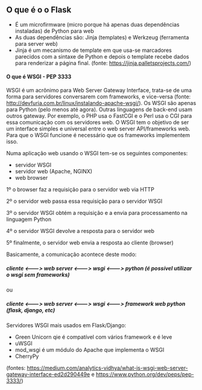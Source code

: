 ## O que é o o Flask
- É um microfirmware (micro porque há apenas duas dependências instaladas) de Python para web
- As duas dependências são: Jinja (templates) e Werkzeug (ferramenta para server web)
- Jinja é um mecanismo de template em que usa-se marcadores parecidos com a sintaxe de Python e depois o template recebe dados para renderizar a página final. (fonte: https://jinja.palletsprojects.com/)

#### O que é WSGI - PEP 3333
WSGI é um acrônimo para Web Server Gateway Interface, trata-se de uma forma para servidores conversarem com frameworks, 
e vice-versa (fonte: http://devfuria.com.br/linux/instalando-apache-wsgi/). Os WSGI são apenas para Python (pelo menos até agora).
Outras linguagens de back-end usam outros gateway. Por exemplo, o PHP usa o FastCGI e o Perl usa o CGI para essa comunicação
com os servidores web.
O WSGI tem o objetivo de ser um interface simples e universal entre o web server API/frameworks web. 
Para que o WSGI funcione é necessário que os frameworks implementem isso. 

Numa aplicação web usando o WSGI tem-se os seguintes componentes:
- servidor WSGI
- servidor web (Apache, NGINX)
- web browser

1º o browser faz a requisição para o servidor web via HTTP

2º o servidor web passa essa requisição para o servidor WSGI

3º o servidor WSGI obtém a requisição e a envia para processamento na linguagem Python

4º o servidor WSGI devolve a resposta para o servidor web

5º finalmente, o servidor web envia a resposta ao cliente (browser)

Basicamente, a comunicação acontece deste modo:

##### cliente <---> web server <---> wsgi <---> python (é possível utilizar o wsgi sem frameworks)

ou

##### cliente <---> web server <---> wsgi <---> framework web python (flask, django, etc)


Servidores WSGI mais usados em Flask/Django:
- Green Unicorn qie é compatível com vários framework e é leve
- uWSGI
- mod_wsgi é um módulo do Apache que implementa o WSGI
- CherryPy

(fontes: https://medium.com/analytics-vidhya/what-is-wsgi-web-server-gateway-interface-ed2d290449e e https://www.python.org/dev/peps/pep-3333/)







